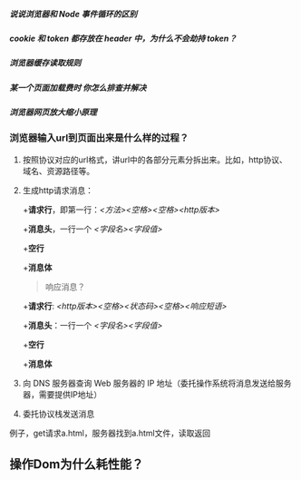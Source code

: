 

##### 说说浏览器和 Node 事件循环的区别

##### cookie 和 token 都存放在 header 中，为什么不会劫持 token？

##### 浏览器缓存读取规则

##### 某一个页面加载费时 你怎么排查并解决

##### 浏览器网页放大缩小原理

### 浏览器输入url到页面出来是什么样的过程？

1. 按照协议对应的url格式，讲url中的各部分元素分拆出来。比如，http协议、域名、资源路径等。

2. 生成http请求消息：

   +**请求行**，即第一行：*<方法><空格><URI><空格><http版本>*

   +**消息头**，一行一个 *<字段名><字段值>*

   +**空行**

   +**消息体**

   > 响应消息？

   +**请求行**: *<http版本><空格><状态码><空格><响应短语>*

   +**消息头**：一行一个 *<字段名><字段值>*

   +**空行**

   +**消息体**

   

3. 向 DNS 服务器查询 Web 服务器的 IP 地址（委托操作系统将消息发送给服务器，需要提供IP地址）

4. 委托协议栈发送消息

   

   

例子，get请求a.html，服务器找到a.html文件，读取返回





## 操作Dom为什么耗性能？

























































